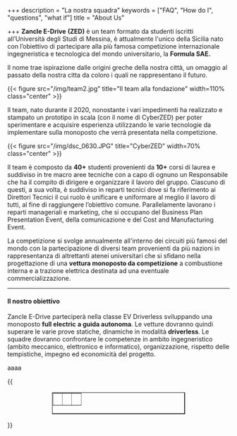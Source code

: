 +++
description = "La nostra squadra"
keywords = ["FAQ", "How do I", "questions", "what if"]
title = "About Us"

+++
**Zancle E-Drive** **(ZED)** è un team formato da studenti iscritti all’Università degli Studi di Messina, è attualmente l'unico della Sicilia nato con l’obiettivo di partecipare alla più famosa competizione internazionale ingegneristica e tecnologica del mondo universitario, la **Formula SAE.**

Il nome trae ispirazione dalle origini greche della nostra città, un omaggio al passato della nostra citta da coloro i quali ne rappresentano il futuro.

{{< figure src="/img/team2.jpg" title="Il team alla fondazione" width=110% class="center" >}}

Il team, nato durante il 2020, nonostante i vari impedimenti ha realizzato e stampato un prototipo in scala (con il nome di CyberZED) per poter sperimentare e acquisire esperienza utilizzando le varie tecnologie da implementare sulla monoposto che verrà presentata nella competizione.

{{< figure src="/img/dsc_0630.JPG" title="CyberZED" width=70% class="center" >}}

Il team è composto da **40+** studenti provenienti da **10+** corsi di laurea e suddiviso in tre macro aree tecniche con a capo di ognuno un Responsabile che ha il compito di dirigere e organizzare il lavoro del gruppo. Ciascuno di questi, a sua volta, è suddiviso in reparti tecnici dove si fa riferimento ai Direttori Tecnici il cui ruolo è unificare e uniformare al meglio il lavoro di tutti, al fine di raggiungere l’obiettivo comune. Parallelamente lavorano i reparti manageriali e marketing, che si occupano del Business Plan Presentation Event, della comunicazione e del Cost and Manufacturing Event. 

La competizione si svolge annualmente all'interno dei circuiti più famosi del mondo con la partecipazione di diversi team provenienti da più nazioni in rappresentanza di altrettanti atenei universitari che si sfidano nella progettazione di una **vettura monoposto da competizione** a combustione interna e a trazione elettrica destinata ad una eventuale commercializzazione.

***

#### Il nostro obiettivo

Zancle E-Drive parteciperà nella classe EV Driverless sviluppando una monoposto **full electric** **a guida autonoma**. Le vetture dovranno quindi superare le varie prove statiche, dinamiche in modalità **driverless**. Le squadre dovranno confrontare le competenze in ambito ingegneristico (ambito meccanico, elettronico e informatico), organizzazione, rispetto delle tempistiche, impegno ed economicità del progetto.

aaaa

{{<table style="height: 50px; width: 60%; border-collapse: collapse; margin-left: auto; margin-right: auto;" border="2">
<tbody><tr style="height: 18px;"><td style="width: 33.3333%; height: 18px; text-align: center;">&nbsp;</td><td style="width: 33.3333%; height: 18px; text-align: center;">&nbsp;</td><td style="width: 33.3333%; height: 18px; text-align: center;">&nbsp;</td></tr></tbody></table>}}
